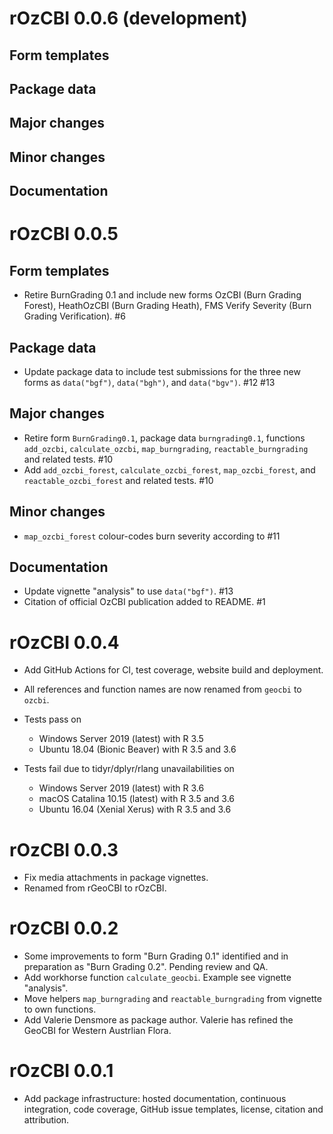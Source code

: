 # rOzCBI 0.0.6 (development)
## Form templates
## Package data
## Major changes
## Minor changes
## Documentation

# rOzCBI 0.0.5
## Form templates
* Retire BurnGrading 0.1 and include new forms OzCBI (Burn Grading Forest), 
  HeathOzCBI (Burn Grading Heath), FMS Verify Severity (Burn Grading 
  Verification). #6

## Package data
* Update package data to include test submissions for the three new forms
  as `data("bgf")`, `data("bgh")`, and `data("bgv")`. #12 #13

## Major changes
* Retire form `BurnGrading0.1`, package data `burngrading0.1`, 
  functions `add_ozcbi`, `calculate_ozcbi`, `map_burngrading`, 
  `reactable_burngrading` and related tests. #10
* Add `add_ozcbi_forest`, `calculate_ozcbi_forest`, `map_ozcbi_forest`, 
  and `reactable_ozcbi_forest` and related tests. #10

## Minor changes
* `map_ozcbi_forest` colour-codes burn severity according to #11

## Documentation
* Update vignette "analysis" to use `data("bgf")`. #13
* Citation of official OzCBI publication added to README. #1

# rOzCBI 0.0.4
* Add GitHub Actions for CI, test coverage, website build and deployment.
* All references and function names are now renamed from `geocbi` to `ozcbi`.
* Tests pass on 

  * Windows Server 2019 (latest) with R 3.5
  * Ubuntu 18.04 (Bionic Beaver) with R 3.5 and 3.6
* Tests fail due to tidyr/dplyr/rlang unavailabilities on

  * Windows Server 2019 (latest) with R 3.6
  * macOS Catalina 10.15 (latest) with R 3.5 and 3.6
  * Ubuntu 16.04 (Xenial Xerus) with R 3.5 and 3.6

# rOzCBI 0.0.3
* Fix media attachments in package vignettes.
* Renamed from rGeoCBI to rOzCBI.

# rOzCBI 0.0.2
* Some improvements to form "Burn Grading 0.1" identified and in preparation
  as "Burn Grading 0.2". Pending review and QA.
* Add workhorse function `calculate_geocbi`. Example see vignette "analysis".
* Move helpers `map_burngrading` and `reactable_burngrading` from vignette 
  to own functions.
* Add Valerie Densmore as package author. Valerie has refined the GeoCBI for
  Western Austrlian Flora.

# rOzCBI 0.0.1
* Add package infrastructure: hosted documentation, continuous integration,
  code coverage, GitHub issue templates, license, citation and attribution.

